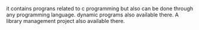 it contains prograns related to c programming but also can be done through any programming language.
dynamic programs also available there.
A library management project also available there.
